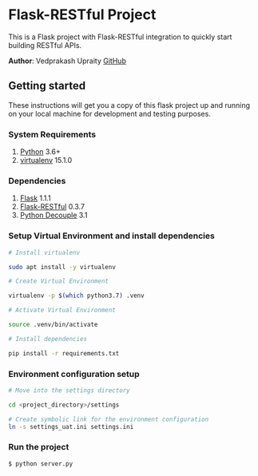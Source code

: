 
# Flask-RESTful Project

This is a Flask project with Flask-RESTful integration to quickly start building RESTful APIs.

**Author**: Vedprakash Upraity [GitHub](https://github.com/upraity95)

## Getting started

These instructions will get you a copy of this flask project up and running on your local machine for development and testing purposes.

### System Requirements

1. [Python](https://www.python.org/) 3.6+
2. [virtualenv](https://virtualenv.pypa.io/en/latest/) 15.1.0

### Dependencies

1. [Flask](https://github.com/pallets/flask) 1.1.1
2. [Flask-RESTful](https://github.com/flask-restful/flask-restful) 0.3.7
3. [Python Decouple](https://github.com/henriquebastos/python-decouple/) 3.1

### Setup Virtual Environment and install dependencies

```bash
# Install virtualenv

sudo apt install -y virtualenv

# Create Virtual Environment

virtualenv -p $(which python3.7) .venv

# Activate Virtual Environment

source .venv/bin/activate

# Install dependencies

pip install -r requirements.txt
```

### Environment configuration setup

```bash
# Move into the settings directory

cd <project_directory>/settings

# Create symbolic link for the environment configuration
ln -s settings_uat.ini settings.ini
```

### Run the project

```bash
$ python server.py
```
